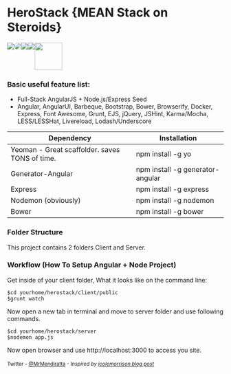 # HeroStack {MEAN Stack on Steroids}

<img style="float: left;" src="https://www.angularjs.org/favicon.ico">

<img style="float: left;border-radius:46px;" src="http://www.bobix.co.uk/images/icon_nodejs.png">

<img style="float: left;" src="https://wooster.checkmy.ws/assets/img/thumbs/post_sidebar/yeoman-logo.png">

<img style="float: left;" src="https://gemnasium.com/assets/logos/languages/bower-3f0a4b05c109d8323c00061e7756157a.png">

<img style="width:64px;height:64px;float:left" src="https://camo.githubusercontent.com/fd1ea21338ceeef34920e44e97d099f3c47a78c3/687474703a2f2f6e6f64656d6f6e2e696f2f6e6f64656d6f6e2e737667" />

<div style="clear:both"></div>

### Basic useful feature list:

 * Full-Stack AngularJS + Node.js/Express Seed
 * Angular, AngularUI, Barbeque, Bootstrap, Bower, Browserify, Docker, Express, Font Awesome, Grunt, EJS, jQuery, JSHint, Karma/Mocha, LESS/LESSHat, Livereload, Lodash/Underscore

| Dependency  									 | Installation  			 |
| ---------------------------------------------- | ------------------------- |
| Yeoman - Great scaffolder. saves TONS of time. | npm install -g yo 		 |
| Generator-Angular       						 | npm install -g generator-angular  |
| Express       								 | npm install -g express    |
| Nodemon (obviously)       					 | npm install -g nodemon    |
| Bower       									 | npm install -g bower      |


### Folder Structure
This project contains 2 folders Client and Server.

### Workflow (How To Setup Angular + Node Project)
Get inside of your client folder, What it looks like on the command line:

```
$cd yourhome/herostack/client/public
$grunt watch
```

Now open a new tab in terminal and move to server folder and use following commands.
```
$cd yourhome/herostack/server
$nodemon app.js
```
Now open browser and use http://localhost:3000 to access you site.


<small>Twitter - [@MrMendiratta](http://www.twitter.com/mrmendiratta)</small> &middot; <small><i>Inspired by [jcolemorrison blog post](http://start.jcolemorrison.com/how-i-setup-angular-node-projects/)</i></small>